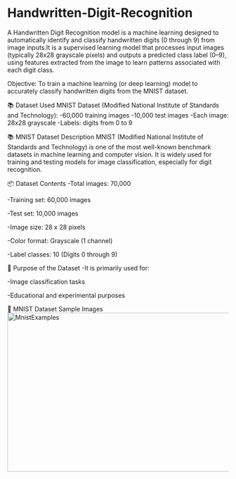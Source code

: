 # Handwritten-Digit-Recognition
A Handwritten Digit Recognition model is a machine learning designed to automatically identify and classify handwritten digits (0 through 9) from image inputs.It is a supervised learning model that processes input images (typically 28x28 grayscale pixels) and outputs a predicted class label (0–9), using features extracted from the image to learn patterns associated with each digit class.

Objective: To train a machine learning (or deep learning) model to accurately classify handwritten digits from the MNIST dataset.

📚 Dataset Used
MNIST Dataset (Modified National Institute of Standards and Technology):
-60,000 training images
-10,000 test images
-Each image: 28x28 grayscale
-Labels: digits from 0 to 9

📚 MNIST Dataset Description
MNIST (Modified National Institute of Standards and Technology) is one of the most well-known benchmark datasets in machine learning and computer vision. It is widely used for training and testing models for image classification, especially for digit recognition.

📦 Dataset Contents
-Total images: 70,000

-Training set: 60,000 images

-Test set: 10,000 images

-Image size: 28 x 28 pixels

-Color format: Grayscale (1 channel)

-Label classes: 10 (Digits 0 through 9)

🧪 Purpose of the Dataset
-It is primarily used for:

-Image classification tasks

-Educational and experimental purposes

🔢 MNIST Dataset Sample Images
<img width="594" height="361" alt="MnistExamples" src="https://github.com/user-attachments/assets/3d4d9f0e-d30d-4536-9ff4-d9c735bf61e1" />




